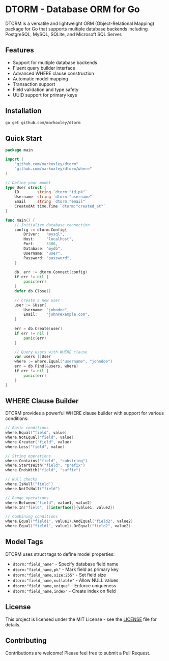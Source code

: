 # DTORM - Database ORM for Go

DTORM is a versatile and lightweight ORM (Object-Relational Mapping) package for Go that supports multiple database backends including PostgreSQL, MySQL, SQLite, and Microsoft SQL Server.

## Features

- Support for multiple database backends
- Fluent query builder interface
- Advanced WHERE clause construction
- Automatic model mapping
- Transaction support
- Field validation and type safety
- UUID support for primary keys

## Installation

```bash
go get github.com/markoxley/dtorm
```

## Quick Start

```go
package main

import (
    "github.com/markoxley/dtorm"
    "github.com/markoxley/dtorm/where"
)

// Define your model
type User struct {
    ID        string `dtorm:"id,pk"`
    Username  string `dtorm:"username"`
    Email     string `dtorm:"email"`
    CreatedAt time.Time `dtorm:"created_at"`
}

func main() {
    // Initialize database connection
    config := dtorm.Config{
        Driver:   "mysql",
        Host:     "localhost",
        Port:     3306,
        Database: "mydb",
        Username: "user",
        Password: "password",
    }
    
    db, err := dtorm.Connect(config)
    if err != nil {
        panic(err)
    }
    defer db.Close()

    // Create a new user
    user := &User{
        Username: "johndoe",
        Email:    "john@example.com",
    }
    
    err = db.Create(user)
    if err != nil {
        panic(err)
    }

    // Query users with WHERE clause
    var users []User
    where := where.Equal("username", "johndoe")
    err = db.Find(&users, where)
    if err != nil {
        panic(err)
    }
}
```

## WHERE Clause Builder

DTORM provides a powerful WHERE clause builder with support for various conditions:

```go
// Basic conditions
where.Equal("field", value)
where.NotEqual("field", value)
where.Greater("field", value)
where.Less("field", value)

// String operations
where.Contains("field", "substring")
where.StartsWith("field", "prefix")
where.EndsWith("field", "suffix")

// Null checks
where.IsNull("field")
where.NotIsNull("field")

// Range operations
where.Between("field", value1, value2)
where.In("field", []interface{}{value1, value2})

// Combining conditions
where.Equal("field1", value1).AndEqual("field2", value2)
where.Equal("field1", value1).OrEqual("field2", value2)
```

## Model Tags

DTORM uses struct tags to define model properties:

- `dtorm:"field_name"` - Specify database field name
- `dtorm:"field_name,pk"` - Mark field as primary key
- `dtorm:"field_name,size:255"` - Set field size
- `dtorm:"field_name,nullable"` - Allow NULL values
- `dtorm:"field_name,unique"` - Enforce uniqueness
- `dtorm:"field_name,index"` - Create index on field

## License

This project is licensed under the MIT License - see the [LICENSE](LICENSE) file for details.

## Contributing

Contributions are welcome! Please feel free to submit a Pull Request.